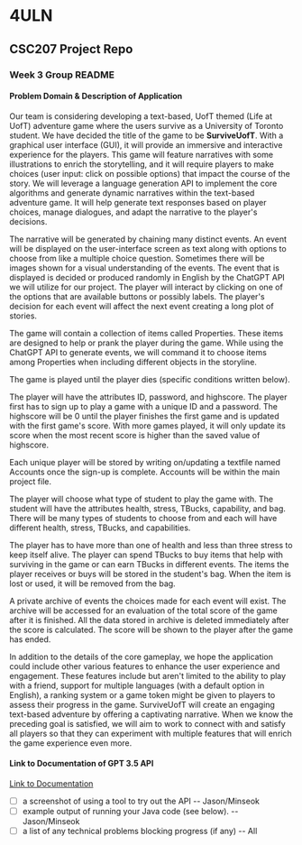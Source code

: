 # 4ULN
## CSC207 Project Repo

### Week 3 Group README

#### Problem Domain & Description of Application
Our team is considering developing a text-based, UofT themed (Life at UofT) adventure game where the users survive as a University of Toronto student. 
We have decided the title of the game to be **SurviveUofT**.
With a graphical user interface (GUI), it will provide an immersive and interactive experience for the players.
This game will feature narratives with some illustrations to enrich the storytelling, and it will require
players to make choices (user input: click on possible options) that impact the course of the story.
We will leverage a language generation API to implement the core algorithms and generate dynamic narratives
within the text-based adventure game. It will help generate text responses based on player choices, manage
dialogues, and adapt the narrative to the player's decisions.

The narrative will be generated by chaining many distinct events. 
An event will be displayed on the user-interface screen as text along with options to choose from like a multiple choice 
question. Sometimes there will be images shown for a visual understanding of the events. 
The event that is displayed is decided or produced randomly in English by the ChatGPT API we will utilize for our project. 
The player will interact by clicking on one of the options that are available buttons or possibly labels. 
The player's decision for each event will affect the next event creating a long plot of stories.

The game will contain a collection of items called Properties. These items are designed to help or prank the player during the game. 
While using the ChatGPT API to generate events, we will command it to choose items among Properties when including different objects in the storyline.

The game is played until the player dies (specific conditions written below).

The player will have the attributes ID, password, and highscore.
The player first has to sign up to play a game with a unique ID and a password.
The highscore will be 0 until the player finishes the first game and is updated with the first game's score. 
With more games played, it will only update its score when the most recent score is higher than the saved value of highscore.

Each unique player will be stored by writing on/updating a textfile named Accounts once the sign-up is complete. 
Accounts will be within the main project file.

The player will choose what type of student to play the game with.
The student will have the attributes health, stress, TBucks, capability, and bag.
There will be many types of students to choose from and each will have different health, stress, TBucks, and capabilities.

The player has to have more than one of health and less than three stress to keep itself alive.
The player can spend TBucks to buy items that help with surviving in the game or can earn TBucks in different events.
The items the player receives or buys will be stored in the student's bag. When the item is lost or used, it will be removed from the bag. 

A private archive of events the choices made for each event will exist. 
The archive will be accessed for an evaluation of the total score of the game after it is finished. 
All the data stored in archive is deleted immediately after the score is calculated.
The score will be shown to the player after the game has ended.

In addition to the details of the core gameplay, we hope the application could include other various features to enhance the user experience and engagement. 
These features include but aren't limited to the ability to play with a friend, support for multiple languages (with a default option in English), 
a ranking system or a game token might be given to players to assess their progress in the game. 
SurviveUofT will create an engaging text-based adventure by offering a captivating narrative. 
When we know the preceding goal is satisfied, we will aim to work to connect with and satisfy all players so that they can experiment with multiple features that will enrich the game experience even more.

#### Link to Documentation of GPT 3.5 API
[Link to Documentation](https://platform.openai.com/docs/models/gpt-3-5)

- [ ] a screenshot of using a tool to try out the API -- Jason/Minseok
- [ ] example output of running your Java code (see below). -- Jason/Minseok
- [ ] a list of any technical problems blocking progress (if any) -- All
